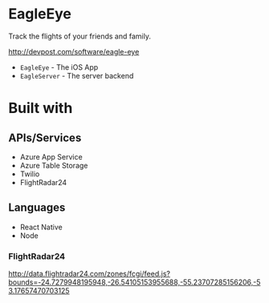 # EagleEye
Track the flights of your friends and family.

http://devpost.com/software/eagle-eye

- `EagleEye` - The iOS App
- `EagleServer` - The server backend

# Built with

## APIs/Services
- Azure App Service
- Azure Table Storage
- Twilio
- FlightRadar24

## Languages
- React Native
- Node

### FlightRadar24

http://data.flightradar24.com/zones/fcgi/feed.js?bounds=-24.7279948195948,-26.54105153955688,-55.23707285156206,-53.17657470703125

